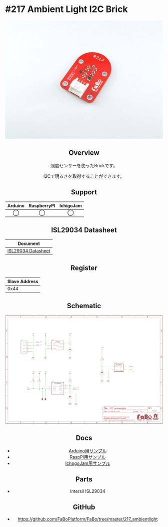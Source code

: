 # #217 Ambient Light I2C Brick

<center>

![](./img/217_ambientlight.jpg)
<!--COLORME-->

## Overview
照度センサーを使ったBrickです。

I2Cで明るさを取得することができます。

## Support
|Arduino|RaspberryPI|IchigoJam|
|:--:|:--:|:--:|
|◯|◯|◯|

## ISL29034 Datasheet
| Document |
| -- |
| [ISL29034 Datasheet](http://www.intersil.com/content/dam/Intersil/documents/isl2/isl29034.pdf) |

## Register
| Slave Address |
| -- |
| 0x44 |

## Schematic
![](./img/217_ambientlight_sch.png)

## Docs

* [Arduino用サンプル](http://docs.fabo.io/fabo/arduino/brick_i2c/217_brick_i2c_ambientlight.html)
* [RaspPi用サンプル](http://docs.fabo.io/fabo/rasppi/brick_i2c/217_brick_i2c_ambientlight.html)
* [IchogoJam用サンプル](http://docs.fabo.io/fabo/ichigojam/brick_i2c/217_brick_i2c_ambientlight.html)

## Parts
- Intersil ISL29034

## GitHub
- https://github.com/FaBoPlatform/FaBo/tree/master/217_ambientlight
